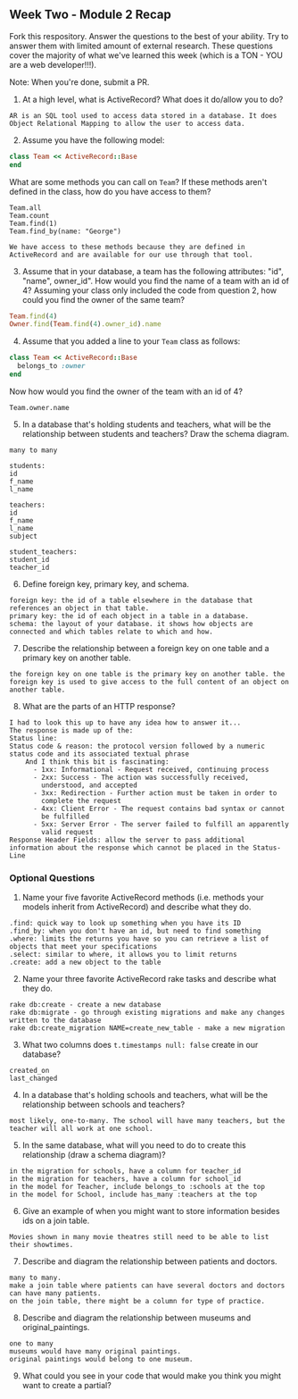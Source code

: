 ## Week Two - Module 2 Recap

Fork this respository. Answer the questions to the best of your ability. Try to answer them with limited amount of external research. These questions cover the majority of what we've learned this week (which is a TON - YOU are a web developer!!!). 

Note: When you're done, submit a PR.

1. At a high level, what is ActiveRecord? What does it do/allow you to do?
```
AR is an SQL tool used to access data stored in a database. It does Object Relational Mapping to allow the user to access data.
```
2. Assume you have the following model:

```ruby
class Team << ActiveRecord::Base
end
```

What are some methods you can call on `Team`? If these methods aren't defined in the class, how do you have access to them?
```
Team.all
Team.count
Team.find(1)
Team.find_by(name: "George")

We have access to these methods because they are defined in ActiveRecord and are available for our use through that tool.
```

3. Assume that in your database, a team has the following attributes: "id", "name", owner_id". How would you find the name of a team with an id of 4? Assuming your class only included the code from question 2, how could you find the owner of the same team?

```ruby
Team.find(4)
Owner.find(Team.find(4).owner_id).name
```

4. Assume that you added a line to your `Team` class as follows:

```ruby
class Team << ActiveRecord::Base
  belongs_to :owner
end
```

Now how would you find the owner of the team with an id of 4?

```
Team.owner.name
```

5. In a database that's holding students and teachers, what will be the relationship between students and teachers? Draw the schema diagram.

```
many to many

students:
id
f_name
l_name

teachers:
id
f_name
l_name
subject

student_teachers:
student_id
teacher_id
```

6. Define foreign key, primary key, and schema.
```
foreign key: the id of a table elsewhere in the database that references an object in that table.
primary key: the id of each object in a table in a database.
schema: the layout of your database. it shows how objects are connected and which tables relate to which and how.
```

7. Describe the relationship between a foreign key on one table and a primary key on another table.
```
the foreign key on one table is the primary key on another table. the foreign key is used to give access to the full content of an object on another table.
```

8. What are the parts of an HTTP response?
```
I had to look this up to have any idea how to answer it...
The response is made up of the:
Status line: 
Status code & reason: the protocol version followed by a numeric status code and its associated textual phrase
    And I think this bit is fascinating:
      - 1xx: Informational - Request received, continuing process
      - 2xx: Success - The action was successfully received,
        understood, and accepted
      - 3xx: Redirection - Further action must be taken in order to
        complete the request
      - 4xx: Client Error - The request contains bad syntax or cannot
        be fulfilled
      - 5xx: Server Error - The server failed to fulfill an apparently
        valid request
Response Header Fields: allow the server to pass additional information about the response which cannot be placed in the Status- Line
```



### Optional Questions

1. Name your five favorite ActiveRecord methods (i.e. methods your models inherit from ActiveRecord) and describe what they do.
```
.find: quick way to look up something when you have its ID
.find_by: when you don't have an id, but need to find something
.where: limits the returns you have so you can retrieve a list of objects that meet your specifications
.select: similar to where, it allows you to limit returns
.create: add a new object to the table
```

2. Name your three favorite ActiveRecord rake tasks and describe what they do.
```
rake db:create - create a new database
rake db:migrate - go through existing migrations and make any changes written to the database
rake db:create_migration NAME=create_new_table - make a new migration
```

3. What two columns does `t.timestamps null: false` create in our database?
```
created_on
last_changed
```

4. In a database that's holding schools and teachers, what will be the relationship between schools and teachers?
```
most likely, one-to-many. The school will have many teachers, but the teacher will all work at one school.
```

5. In the same database, what will you need to do to create this relationship (draw a schema diagram)?
```
in the migration for schools, have a column for teacher_id
in the migration for teachers, have a column for school_id
in the model for Teacher, include belongs_to :schools at the top
in the model for School, include has_many :teachers at the top
```

6. Give an example of when you might want to store information besides ids on a join table.
```
Movies shown in many movie theatres still need to be able to list their showtimes.
```

7. Describe and diagram the relationship between patients and doctors.
```
many to many. 
make a join table where patients can have several doctors and doctors can have many patients.
on the join table, there might be a column for type of practice.
```

8. Describe and diagram the relationship between museums and original_paintings.
```
one to many
museums would have many original paintings.
original paintings would belong to one museum.
```

9. What could you see in your code that would make you think you might want to create a partial?



